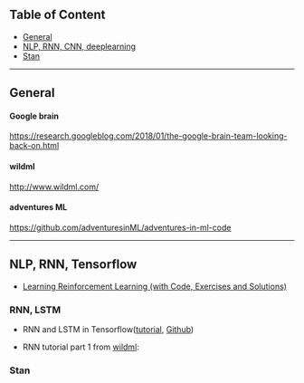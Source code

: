 ## Table of Content
* [General](#general) 
* [NLP, RNN, CNN, deeplearning](#nlp)
* [Stan](#stan)

----

## General<a name="general"><a>

#### Google brain
https://research.googleblog.com/2018/01/the-google-brain-team-looking-back-on.html

#### wildml
http://www.wildml.com/

#### adventures ML
https://github.com/adventuresinML/adventures-in-ml-code

----
## NLP, RNN, Tensorflow<a name="nlp"><a>

- [Learning Reinforcement Learning (with Code, Exercises and Solutions)](http://www.wildml.com/2016/10/learning-reinforcement-learning/)

### RNN, LSTM
- RNN and LSTM in Tensorflow([tutorial](http://adventuresinmachinelearning.com/recurrent-neural-networks-lstm-tutorial-tensorflow/), [Github](https://github.com/adventuresinML/adventures-in-ml-code))

- RNN tutorial part 1 from [wildml](http://www.wildml.com/2015/09/recurrent-neural-networks-tutorial-part-1-introduction-to-rnns/): 

### Stan<a name="stan"><a>
